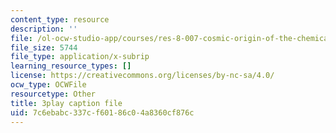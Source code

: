 ```yaml
---
content_type: resource
description: ''
file: /ol-ocw-studio-app/courses/res-8-007-cosmic-origin-of-the-chemical-elements-fall-2019/7c6ebabc337cf60186c04a8360cf876c_QTJuzevTGkQ.srt
file_size: 5744
file_type: application/x-subrip
learning_resource_types: []
license: https://creativecommons.org/licenses/by-nc-sa/4.0/
ocw_type: OCWFile
resourcetype: Other
title: 3play caption file
uid: 7c6ebabc-337c-f601-86c0-4a8360cf876c
---
```

